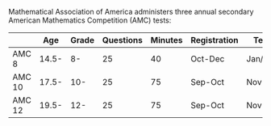 Mathematical Association of America administers three annual secondary American Mathematics Competition (AMC) tests:

|        | Age   | Grade | Questions | Minutes | Registration | Test    |
| ------ | ----- | ----- | --------- | ------- | ------------ | ------- |
| AMC 8  | 14.5- | 8-    | 25        | 40      | Oct-Dec      | Jan/Feb |
| AMC 10 | 17.5- | 10-   | 25        | 75      | Sep-Oct      | Nov     |
| AMC 12 | 19.5- | 12-   | 25        | 75      | Sep-Oct      | Nov     |
